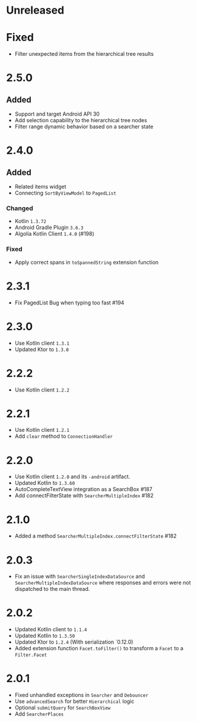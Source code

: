 # Unreleased

# Fixed
- Filter unexpected items from the hierarchical tree results

# 2.5.0

## Added
- Support and target Android API 30
- Add selection capability to the hierarchical tree nodes
- Filter range dynamic behavior based on a searcher state

# 2.4.0

## Added
- Related items widget
- Connecting `SortByViewModel` to `PagedList`

### Changed
- Kotlin `1.3.72`
- Android Gradle Plugin `3.6.3`
- Algolia Kotlin Client `1.4.0` (#198)

### Fixed
- Apply correct spans in `toSpannedString` extension function

# 2.3.1

- Fix PagedList Bug when typing too fast #194

# 2.3.0

- Use Kotlin client `1.3.1`
- Updated Ktor to `1.3.0`

# 2.2.2

- Use Kotlin client `1.2.2`

# 2.2.1

- Use Kotlin client `1.2.1`
- Add `clear` method to `ConnectionHandler`

# 2.2.0

- Use Kotlin client `1.2.0` and its `-android` artifact.
- Updated Kotlin to `1.3.60`
- AutoCompleteTextView integration as a SearchBox #187
- Add connectFilterState with `SearcherMultipleIndex` #182

# 2.1.0

- Added a method `SearcherMultipleIndex.connectFilterState` #182

# 2.0.3

- Fix an issue with `SearcherSingleIndexDataSource` and `SearcherMultipleIndexDataSource` where responses and errors
were not dispatched to the main thread.

# 2.0.2

- Updated Kotlin client to `1.1.4`
- Updated Kotlin to `1.3.50`
- Updated Ktor to `1.2.4` (With serialization `0.12.0)
- Added extension function `Facet.toFilter()` to transform a `Facet` to a `Filter.Facet`

# 2.0.1

- Fixed unhandled exceptions in `Searcher` and `Debouncer`
- Use `advancedSearch` for better `Hierarchical` logic
- Optional `submitQuery` for `SearchBoxView`
- Add `SearcherPlaces`
